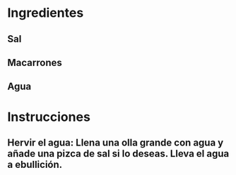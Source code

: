 # Ingredientes
## Sal
## Macarrones
## Agua
# Instrucciones
## Hervir el agua: Llena una olla grande con agua y añade una pizca de sal si lo deseas. Lleva el agua a ebullición.